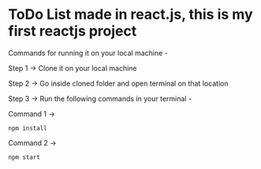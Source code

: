 # ToDo List made in react.js, this is my first reactjs project
Commands for running it on your local machine -

Step 1 -> Clone it on your local machine

Step 2 -> Go inside cloned folder and open terminal on that location

Step 3 -> Run the following commands in your terminal -

  Command 1 ->

    npm install

  Command 2 ->

    npm start
